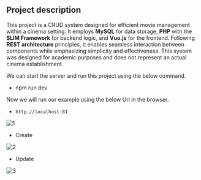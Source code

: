 ## Project description
This project is a CRUD system designed for efficient movie management within a cinema setting. It employs **MySQL** for data storage, **PHP** with the **SLIM Framework** for backend logic, and **Vue.js** for the frontend. Following **REST architecture** principles, it enables seamless interaction between components while emphasizing simplicity and effectiveness.
This system was designed for academic purposes and does not represent an actual cinema establishment.

We can start the server and run this project using the below command.
*  npm run dev

Now we will run our example using the below Url in the browser.
* `http://localhost:81`





![1](https://github.com/ElonaMaliqi/Cinema-Movie-Management-System/assets/113908382/33d10b4a-1d2a-43d0-ac88-24dad4aa2398)

* Create


![2](https://github.com/ElonaMaliqi/Cinema-Movie-Management-System/assets/113908382/6f3bf662-abca-46fa-a1c0-57a68eb85669)


* Update


![3](https://github.com/ElonaMaliqi/Cinema-Movie-Management-System/assets/113908382/83f650be-198f-4e0e-b8a2-92876454aeaa)



